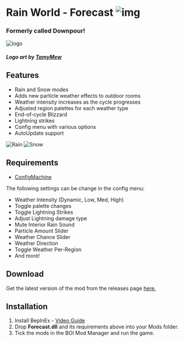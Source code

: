 # Rain World - Forecast ![img](https://img.shields.io/github/downloads/LeeMoriya/Forecast/total?style=for-the-badge)
### **Formerly called Downpour!**
![logo](https://i.imgur.com/Bbxux8D.png)

##### Logo art by [TamyMew](https://twitter.com/TamyMew)

## Features
- Rain and Snow modes
- Adds new particle weather effects to outdoor rooms
- Weather intensity increases as the cycle progresses
- Adjusted region palettes for each weather type
- End-of-cycle Blizzard
- Lightning strikes
- Config menu with various options
- AutoUpdate support

![Rain](https://i.imgur.com/hPblP6q.gif)
![Snow](https://media.giphy.com/media/vE1qoRyPgkDzCfQbBw/giphy.gif)

## Requirements
- [ConfigMachine](https://drive.google.com/file/d/1NIE8conaoI1OOHevi4K9tvOG4v-NIfYf/view)

The following settings can be change in the config menu:
- Weather Intensity (Dynamic, Low, Med, High)
- Toggle palette changes
- Toggle Lightning Strikes
- Adjust Lightning damage type
- Mute Interior Rain Sound
- Particle Amount Slider
- Weather Chance Slider
- Weather Direction
- Toggle Weather Per-Region
- And more!

## Download
Get the latest version of the mod from the releases page [here.](https://github.com/LeeMoriya/Forecast/releases/tag/v1.01)

## Installation
1. Install BepInEx - [Video Guide](https://youtu.be/brDN_8uN6-U)
2. Drop **Forecast.dll** and its requirements above into your Mods folder.
3. Tick the mods in the BOI Mod Manager and run the game.
